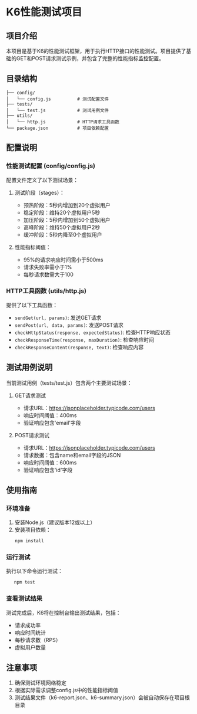 # K6性能测试项目

## 项目介绍
本项目是基于K6的性能测试框架，用于执行HTTP接口的性能测试。项目提供了基础的GET和POST请求测试示例，并包含了完整的性能指标监控配置。

## 目录结构
```
├── config/
│   └── config.js          # 测试配置文件
├── tests/
│   └── test.js            # 测试用例文件
├── utils/
│   └── http.js            # HTTP请求工具函数
└── package.json           # 项目依赖配置
```

## 配置说明

### 性能测试配置 (config/config.js)
配置文件定义了以下测试场景：

1. 测试阶段（stages）：
   - 预热阶段：5秒内增加到20个虚拟用户
   - 稳定阶段：维持20个虚拟用户5秒
   - 加压阶段：5秒内增加到50个虚拟用户
   - 高峰阶段：维持50个虚拟用户2秒
   - 缓冲阶段：5秒内降至0个虚拟用户

2. 性能指标阈值：
   - 95%的请求响应时间需小于500ms
   - 请求失败率需小于1%
   - 每秒请求数需大于100

### HTTP工具函数 (utils/http.js)
提供了以下工具函数：
- `sendGet(url, params)`: 发送GET请求
- `sendPost(url, data, params)`: 发送POST请求
- `checkHttpStatus(response, expectedStatus)`: 检查HTTP响应状态
- `checkResponseTime(response, maxDuration)`: 检查响应时间
- `checkResponseContent(response, text)`: 检查响应内容

## 测试用例说明

当前测试用例（tests/test.js）包含两个主要测试场景：

1. GET请求测试
   - 请求URL：https://jsonplaceholder.typicode.com/users
   - 响应时间阈值：400ms
   - 验证响应包含'email'字段

2. POST请求测试
   - 请求URL：https://jsonplaceholder.typicode.com/users
   - 请求数据：包含name和email字段的JSON
   - 响应时间阈值：600ms
   - 验证响应包含'id'字段

## 使用指南

### 环境准备
1. 安装Node.js（建议版本12或以上）
2. 安装项目依赖：
   ```bash
   npm install
   ```

### 运行测试
执行以下命令运行测试：
```bash
   npm test
```

### 查看测试结果
测试完成后，K6将在控制台输出测试结果，包括：
- 请求成功率
- 响应时间统计
- 每秒请求数（RPS）
- 虚拟用户数量

## 注意事项
1. 确保测试环境网络稳定
2. 根据实际需求调整config.js中的性能指标阈值
3. 测试结果文件（k6-report.json、k6-summary.json）会被自动保存在项目根目录